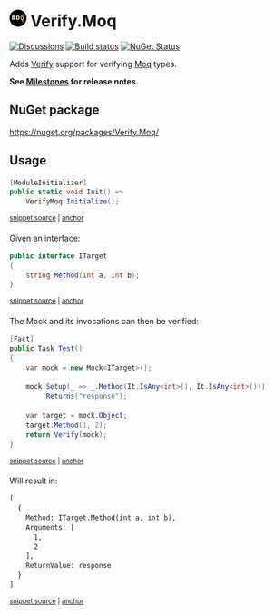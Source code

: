 # <img src="/src/icon.png" height="30px"> Verify.Moq

[![Discussions](https://img.shields.io/badge/Verify-Discussions-yellow?svg=true&label=)](https://github.com/orgs/VerifyTests/discussions)
[![Build status](https://ci.appveyor.com/api/projects/status/07apa0wm0lxulr5o?svg=true)](https://ci.appveyor.com/project/SimonCropp/Verify-Moq)
[![NuGet Status](https://img.shields.io/nuget/v/Verify.Moq.svg)](https://www.nuget.org/packages/Verify.Moq/)

Adds [Verify](https://github.com/VerifyTests/Verify) support for verifying [Moq](https://github.com/moq/moq4) types.

**See [Milestones](../../milestones?state=closed) for release notes.**


## NuGet package

https://nuget.org/packages/Verify.Moq/


## Usage

<!-- snippet: Enable -->
<a id='snippet-Enable'></a>
```cs
[ModuleInitializer]
public static void Init() =>
    VerifyMoq.Initialize();
```
<sup><a href='/src/Tests/ModuleInitializer.cs#L3-L9' title='Snippet source file'>snippet source</a> | <a href='#snippet-Enable' title='Start of snippet'>anchor</a></sup>
<!-- endSnippet -->

Given an interface:

<!-- snippet: ITarget.cs -->
<a id='snippet-ITarget.cs'></a>
```cs
public interface ITarget
{
    string Method(int a, int b);
}
```
<sup><a href='/src/Tests/ITarget.cs#L1-L4' title='Snippet source file'>snippet source</a> | <a href='#snippet-ITarget.cs' title='Start of snippet'>anchor</a></sup>
<!-- endSnippet -->

The Mock and its invocations can then be verified:

<!-- snippet: ReceivedCalls -->
<a id='snippet-ReceivedCalls'></a>
```cs
[Fact]
public Task Test()
{
    var mock = new Mock<ITarget>();

    mock.Setup(_ => _.Method(It.IsAny<int>(), It.IsAny<int>()))
        .Returns("response");

    var target = mock.Object;
    target.Method(1, 2);
    return Verify(mock);
}
```
<sup><a href='/src/Tests/Tests.cs#L3-L18' title='Snippet source file'>snippet source</a> | <a href='#snippet-ReceivedCalls' title='Start of snippet'>anchor</a></sup>
<!-- endSnippet -->

Will result in:

<!-- snippet: Tests.Test.verified.txt -->
<a id='snippet-Tests.Test.verified.txt'></a>
```txt
[
  {
    Method: ITarget.Method(int a, int b),
    Arguments: [
      1,
      2
    ],
    ReturnValue: response
  }
]
```
<sup><a href='/src/Tests/Tests.Test.verified.txt#L1-L10' title='Snippet source file'>snippet source</a> | <a href='#snippet-Tests.Test.verified.txt' title='Start of snippet'>anchor</a></sup>
<!-- endSnippet -->
